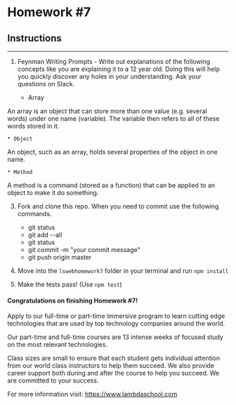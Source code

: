 # Homework #7

## Instructions
---
1. Feynman Writing Prompts - Write out explanations of the following concepts like you are explaining it to a 12 year old.  Doing this will help you quickly discover any holes in your understanding.  Ask your questions on Slack.
		
	* Array
	
An array is an object that can store more than one value (e.g. several words) under one name (variable). The variable then refers to all of these words stored in it. 

	* Object
	
An object, such as an array, holds several properties of the object in one name. 

	* Method

A method is a command (stored as a function) that can be applied to an object to make it do something.

3. Fork and clone this repo.  When you need to commit use the following commands.
		
	* git status
	* git add --all
	* git status
	* git commit -m "your commit message"
	* git push origin master


4. Move into the `lswebhomework7` folder in your terminal and run `npm install` 


4. Make the tests pass! (Use `npm test`)




#### Congratulations on finishing Homework #7!
Apply to our full-time or part-time immersive program to learn cutting edge technologies that are used by top technology companies around the world.

Our part-time and full-time courses are 13 intense weeks of focused study on the most relevant technologies.  

Class sizes are small to ensure that each student gets individual attention from our world class instructors to help them succeed.  We also provide career support both during and after the course to help you succeed.  We are committed to your success.

For more information visit: https://www.lambdaschool.com
